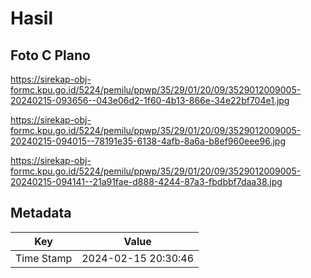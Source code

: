 # Hasil

## Foto C Plano

https://sirekap-obj-formc.kpu.go.id/5224/pemilu/ppwp/35/29/01/20/09/3529012009005-20240215-093656--043e06d2-1f60-4b13-866e-34e22bf704e1.jpg

https://sirekap-obj-formc.kpu.go.id/5224/pemilu/ppwp/35/29/01/20/09/3529012009005-20240215-094015--78191e35-6138-4afb-8a6a-b8ef960eee96.jpg

https://sirekap-obj-formc.kpu.go.id/5224/pemilu/ppwp/35/29/01/20/09/3529012009005-20240215-094141--21a91fae-d888-4244-87a3-fbdbbf7daa38.jpg


## Metadata

| Key        | Value               |
| ---------- | ------------------- |
| Time Stamp | 2024-02-15 20:30:46 |



